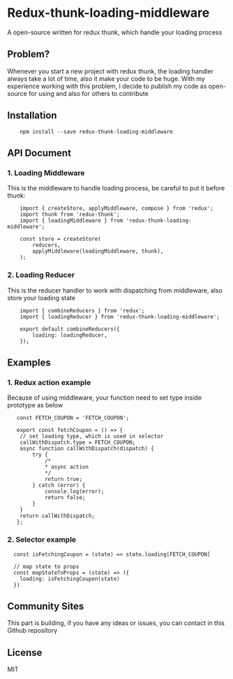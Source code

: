 # **Redux-thunk-loading-middleware**

A open-source written for redux thunk, which handle your loading process

## Problem?

Whenever you start a new project with redux thunk, the loading handler always take a lot of time, also it make your code to be huge. With my experience working with this problem, I decide to publish my code as open-source for using and also for others to contribute

## Installation

```
    npm install --save redux-thunk-loading-middleware
```

## API Document

### 1. Loading Middleware

This is the middleware to handle loading process, be careful to put it before thunk:

```
    import { createStore, applyMiddleware, compose } from 'redux';
    import thunk from 'redux-thunk';
    import { loadingMiddleware } from 'redux-thunk-loading-middleware';

    const store = createStore(
     	reducers,
    	applyMiddleware(loadingMiddleware, thunk),
    );
```

### 2. Loading Reducer

This is the reducer handler to work with dispatching from middleware, also store your loading state

```
	import { combineReducers } from 'redux';
    import { loadingReducer } from 'redux-thunk-loading-middleware';

  	export default combineReducers({
  		loading: loadingReducer,
  	});
```

## Examples

### 1. Redux action example

Because of using middleware, your function need to set type inside prototype as below

```
   const FETCH_COUPON = 'FETCH_COUPON';

   export const fetchCoupon = () => {
   	// set loading type, which is used in selector
   	callWithDispatch.type = FETCH_COUPON;
   	async function callWithDispatch(dispatch) {
   		try {
   			/*
   			* async action
   			*/
   			return true;
   		} catch (error) {
   			console.log(error);
   			return false;
   		}
   	}
   	return callWithDispatch;
   };
```

### 2. Selector example

```
  const isFetchingCoupon = (state) => state.loading[FETCH_COUPON]

  // map state to props
  const mapStateToProps = (state) => ({
  	loading: isFetchingCoupon(state)
  })
```

## Community Sites

This part is building, if you have any ideas or issues, you can contact in this Github repository

## License

MIT
